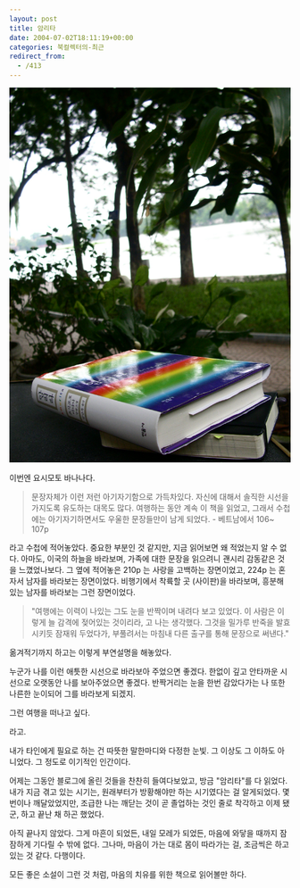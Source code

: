 ```yaml
---
layout: post
title: 암리타
date: 2004-07-02T18:11:19+00:00
categories: 북컬렉터의-최근
redirect_from:
  - /413
---
```


![ ](/assets/media/uploads_2004_06_PICT0715.jpg)

이번엔 요시모토 바나나다.

> 문장자체가 이런 저런 아기자기함으로 가득차있다. 자신에 대해서 솔직한 시선을 가지도록 유도하는 대목도 많다. 여행하는 동안 계속 이 책을 읽었고, 그래서 수첩에는 아기자기하면서도 우울한 문장들만이 남게 되었다. - 베트남에서 106~ 107p

라고 수첩에 적어놓았다. 중요한 부분인 것 같지만, 지금 읽어보면 왜 적었는지 알 수 없다. 아마도, 이국의 하늘을 바라보며, 가족에 대한 문장을 읽으려니 괜시리 감동같은 것을 느꼈었나보다. 그 옆에 적어놓은 210p 는 사랑을 고백하는 장면이었고, 224p 는 혼자서 남자를 바라보는 장면이었다. 비행기에서 착륙할 곳 (사이판)을 바라보며, 흥분해있는 남자를 바라보는 그런 장면이었다.

> "여행에는 이력이 나있는 그도 눈을 반짝이며 내려다 보고 있었다. 이 사람은 이렇게 늘 감격에 젖어있는 것이리라, 고 나는 생각했다. 그것을 밀가루 반죽을 발효시키듯 잠재워 두었다가, 부풀려서는 마침내 다른 출구를 통해 문장으로 써낸다."

옮겨적기까지 하고는 이렇게 부연설명을 해놓았다.

> 

누군가 나를 이런 애틋한 시선으로 바라보아 주었으면 좋겠다. 한없이 깊고 안타까운 시선으로 오랫동안 나를 보아주었으면 좋겠다. 반짝거리는 눈을 한번 감았다가는 나 또한 나른한 눈이되어 그를 바라보게 되겠지.

그런 여행을 떠나고 싶다.

라고.

내가 타인에게 필요로 하는 건 따뜻한 말한마디와 다정한 눈빛. 그 이상도 그 이하도 아니었다. 그 정도로 이기적인 인간이다.

어제는 그동안 블로그에 올린 것들을 찬찬히 들여다보았고, 방금 "암리타"를 다 읽었다. 내가 지금 겪고 있는 시기는, 원래부터가 방황해야만 하는 시기였다는 걸 알게되었다. 몇번이나 깨달았었지만, 조급한 나는 깨닫는 것이 곧 졸업하는 것인 줄로 착각하고 이제 됐군, 하고 끝난 채 하곤 했었다.

아직 끝나지 않았다. 그게 마흔이 되었든, 내일 모레가 되었든, 마음에 와닿을 때까지 잠잠하게 기다릴 수 밖에 없다. 그나마, 마음이 가는 대로 몸이 따라가는 걸, 조금씩은 하고 있는 것 같다. 다행이다.

모든 좋은 소설이 그런 것 처럼, 마음의 치유를 위한 책으로 읽어볼만 하다.
<div id=comments>
</div>
